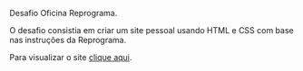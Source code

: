 Desafio Oficina Reprograma.

O desafio consistia em criar um site pessoal usando HTML e CSS com base nas instruções da Reprograma.

Para visualizar o site <a href="https://primeirosite-jumara.netlify.app/" target="_blank">clique aqui<a/>.
